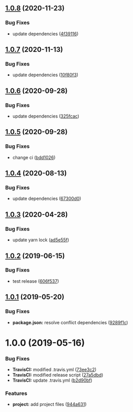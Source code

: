 ## [1.0.8](https://github.com/JimmyBeldone/open-source-starter/compare/v1.0.7...v1.0.8) (2020-11-23)


### Bug Fixes

* update dependencies ([4f39116](https://github.com/JimmyBeldone/open-source-starter/commit/4f39116b619ba8010c9cb35d9a2a3d6813fd01c3))

## [1.0.7](https://github.com/JimmyBeldone/open-source-starter/compare/v1.0.6...v1.0.7) (2020-11-13)


### Bug Fixes

* update dependencies ([10f80f3](https://github.com/JimmyBeldone/open-source-starter/commit/10f80f3691738cf78aa798bbaff6764679a38954))

## [1.0.6](https://github.com/JimmyBeldone/open-source-starter/compare/v1.0.5...v1.0.6) (2020-09-28)


### Bug Fixes

* update dependencies ([325fcac](https://github.com/JimmyBeldone/open-source-starter/commit/325fcac54e4c3f551cdb32e42de15f7bfab08fd3))

## [1.0.5](https://github.com/JimmyBeldone/open-source-starter/compare/v1.0.4...v1.0.5) (2020-09-28)


### Bug Fixes

* change ci ([bdd1026](https://github.com/JimmyBeldone/open-source-starter/commit/bdd10267f9b7fbbb6eaf5238e706bc716f2a127b))

## [1.0.4](https://github.com/JimmyBeldone/open-source-starter/compare/v1.0.3...v1.0.4) (2020-08-13)


### Bug Fixes

* update dependencies ([67300d0](https://github.com/JimmyBeldone/open-source-starter/commit/67300d041d5021fca5fcf7d0c2cee0a4414c6a54))

## [1.0.3](https://github.com/JimmyBeldone/open-source-starter/compare/v1.0.2...v1.0.3) (2020-04-28)


### Bug Fixes

* update yarn lock ([ad5e55f](https://github.com/JimmyBeldone/open-source-starter/commit/ad5e55f7d5566a83c330ba31b84609fa96680be3))

## [1.0.2](https://github.com/JimmyBeldone/open-source-starter/compare/v1.0.1...v1.0.2) (2019-06-15)


### Bug Fixes

* test release ([606f537](https://github.com/JimmyBeldone/open-source-starter/commit/606f537))

## [1.0.1](https://github.com/JimmyBeldone/open-source-starter/compare/v1.0.0...v1.0.1) (2019-05-20)


### Bug Fixes

* **package.json:** resolve conflict dependencies ([9289f1c](https://github.com/JimmyBeldone/open-source-starter/commit/9289f1c))

# 1.0.0 (2019-05-16)


### Bug Fixes

* **TravisCI:** modified .travis.yml ([73ee3c2](https://github.com/JimmyBeldone/open-source-starter/commit/73ee3c2))
* **TravisCI:** modified release script ([27a5dbd](https://github.com/JimmyBeldone/open-source-starter/commit/27a5dbd))
* **TravisCI:** update .travis.yml ([b2d90bf](https://github.com/JimmyBeldone/open-source-starter/commit/b2d90bf))


### Features

* **project:** add project files ([944a631](https://github.com/JimmyBeldone/open-source-starter/commit/944a631))
